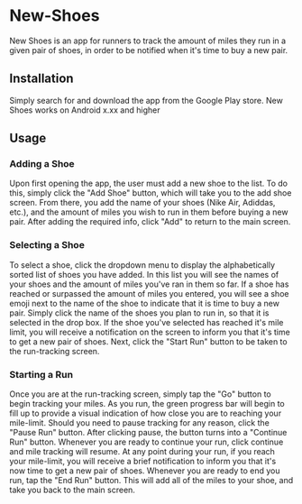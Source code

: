 # New-Shoes
New Shoes is an app for runners to track the amount of miles they run in a given pair of shoes, in order to be notified when it's time to buy a new pair. 

## Installation
Simply search for and download the app from the Google Play store. New Shoes works on Android x.xx and higher

## Usage
### Adding a Shoe
Upon first opening the app, the user must add a new shoe to the list. To do this, simply click the "Add Shoe" button, which will take you to the add shoe screen. From there, you add the name of your shoes (Nike Air, Adiddas, etc.), and the amount of miles you wish to run in them before buying a new pair. After adding the required info, click "Add" to return to the main screen.

### Selecting a Shoe
To select a shoe, click the dropdown menu to display the alphabetically sorted list of shoes you have added. In this list you will see the names of your shoes and the amount of miles you've ran in them so far. If a shoe has reached or surpassed the amount of miles you entered, you will see a shoe emoji next to the name of the shoe to indicate that it is time to buy a new pair. Simply click the name of the shoes you plan to run in, so that it is selected in the drop box. If the shoe you've selected has reached it's mile limit, you will receive a notification on the screen to inform you that it's time to get a new pair of shoes. Next, click the "Start Run" button to be taken to the run-tracking screen.

### Starting a Run
Once you are at the run-tracking screen, simply tap the "Go" button to begin tracking your miles. As you run, the green progress bar will begin to fill up to provide a visual indication of how close you are to reaching your mile-limit. Should you need to pause tracking for any reason, click the "Pause Run" button. After clicking pause, the button turns into a "Continue Run" button. Whenever you are ready to continue your run, click continue and mile tracking will resume. At any point during your run, if you reach your mile-limit, you will receive a brief notification to inform you that it's now time to get a new pair of shoes. Whenever you are ready to end you run, tap the "End Run" button. This will add all of the miles to your shoe, and take you back to the main screen.

